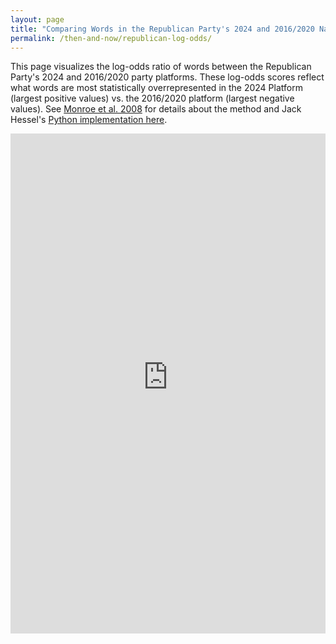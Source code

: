 ```yaml
---
layout: page
title: "Comparing Words in the Republican Party's 2024 and 2016/2020 National Platforms"
permalink: /then-and-now/republican-log-odds/
---
```


This page visualizes the log-odds ratio of words between the Republican Party's 2024 and 2016/2020 party platforms. These log-odds scores reflect what words are most statistically overrepresented in the 2024 Platform (largest positive values) vs. the 2016/2020 platform (largest negative values). See [Monroe et al. 2008](https://www.cambridge.org/core/journals/political-analysis/article/fightin-words-lexical-feature-selection-and-evaluation-for-identifying-the-content-of-political-conflict/81B3703230D21620B81EB6E2266C7A66) for details about the method and Jack Hessel's [Python implementation here](https://github.com/jmhessel/FightingWords).

<iframe
  src="https://juliamendelsohn-stre-within-republican-platform-log-odds-comhvt.streamlit.app/?embed=true"
  height="800"
  style="width:100%;border:none;"
></iframe>
